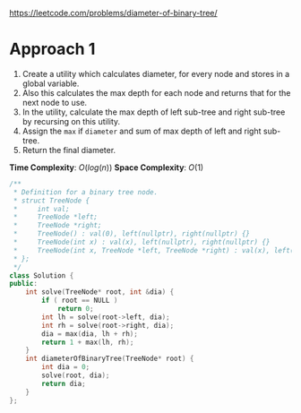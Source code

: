 https://leetcode.com/problems/diameter-of-binary-tree/

# Approach 1

1. Create a utility which calculates diameter, for every node and stores in a global variable.
2. Also this calculates the max depth for each node and returns that for the next node to use.
3. In the utility, calculate the max depth of left sub-tree and right sub-tree by recursing on this utility.
4. Assign the `max` if `diameter` and sum of max depth of left and right sub-tree.
5. Return the final diameter.

**Time Complexity**: $O(log(n))$
**Space Complexity**: $O(1)$

```cpp
/**
 * Definition for a binary tree node.
 * struct TreeNode {
 *     int val;
 *     TreeNode *left;
 *     TreeNode *right;
 *     TreeNode() : val(0), left(nullptr), right(nullptr) {}
 *     TreeNode(int x) : val(x), left(nullptr), right(nullptr) {}
 *     TreeNode(int x, TreeNode *left, TreeNode *right) : val(x), left(left), right(right) {}
 * };
 */
class Solution {
public:
    int solve(TreeNode* root, int &dia) {
        if ( root == NULL )
            return 0;
        int lh = solve(root->left, dia);
        int rh = solve(root->right, dia);
        dia = max(dia, lh + rh);
        return 1 + max(lh, rh);
    }
    int diameterOfBinaryTree(TreeNode* root) {
        int dia = 0;
        solve(root, dia);
        return dia;
    }
};
```